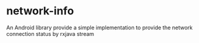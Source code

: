 # network-info
An Android library provide a simple implementation to provide the network connection status by rxjava stream
